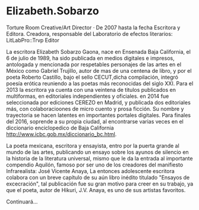 # Elizabeth.Sobarzo

Torture Room Creative/Art Director · De 2007 hasta la fecha Escritora y Editora. Creadora, responsable del Laboratorio de efectos literarios: LitLabPro::Trvp Editor 


La escritora Elizabeth Sobarzo Gaona, nace en Ensenada Baja California, el 6 de julio de 1989, ha sido publicada en medios digitales e impresos, antologada y mencionada por respetables personajes de las artes en el  México como Gabriel Trujillo, autor de mas de una centena de libro, y por el poeta Roberto Castillo, bajo el sello CECUT,dicha compilación, integró poesía erótica reuniendo a las poetas más reconocidas del siglo XXI. Para el 2013  la  escritora  ya cuenta con   una veintena de titulos publicados  en multiformas, en editoriales independientes y oficiales. 
en 2014 fue seleccionada por ediciones CEREZO en Madrid,  y publicada  dos editoriales más, con colaboracioones de micro cuento  y prosa ficción.  Su nombre y trayectoria se hacen latentes en importantes portales digitales. Para finales del 2016, soprende a su propia ciudad, al  encontrarse varias veces en el diccionario enciclopedico de Baja California http://www.icbc.gob.mx/diccionario_bc.html. 

La poeta mexicana, escritora y ensayista, entro por la puerta grande al mundo de las artes, publicando un ensayo sobre los ayunos de silencio en la historia de la literatura universal, mismo que le da la entrada al importante compendio Aquilón, famoso por ser uno de los creadores del manifiesto Infrarealista:  José Vicente Anaya, La  entonces adolescente escritora colabora con un breve capítulo de su aún libro inédito titulado "Ensayos de excecración", tal publicación fue su gran motivo para creer en su trabajo, ya que el poeta, autor de Hikuri, J.V. Anaya, es uno de sus artistas favoritos. 

Continuará...
